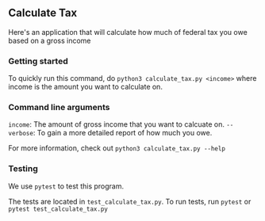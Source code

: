 ## Calculate Tax
Here's an application that will calculate how much of federal tax you owe based on a gross income

### Getting started
To quickly run this command, do `python3 calculate_tax.py <income>` where income is the amount you want to calculate on.

### Command line arguments
`income`: The amount of gross income that you want to calcuate on.
`--verbose`: To gain a more detailed report of how much you owe.

For more information, check out `python3 calculate_tax.py --help`

### Testing
We use `pytest` to test this program.

The tests are located in `test_calculate_tax.py`. To run tests, run `pytest` or `pytest test_calculate_tax.py`
